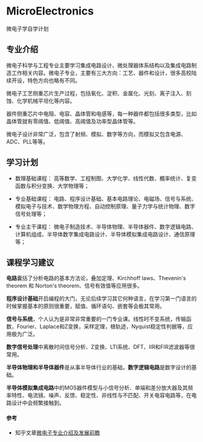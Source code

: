 # MicroElectronics
微电子学自学计划

## 专业介绍
微电子科学与工程专业主要学习集成电路设计、微处理器体系结构以及集成电路制造工作相关内容。微电子专业，主要有三大方向：工艺、器件和设计，很多高校陆续开设，特色方向也略有不同。

微电子工艺侧重芯片生产过程，包括氧化、淀积、金属化、光刻、离子注入、刻蚀、化学机械平坦化等内容。

器件侧重芯片中电阻、电容、晶体管和电感等，每一种器件都包括很多类型，比如晶体管就有零阈值、低阈值、高阈值及功率型晶体管等。

微电子设计非常广泛，包含了射频、模拟、数字等方向，而模拟又包含电源、ADC、PLL等等。

## 学习计划

* 数理基础课程： 高等数学、工程制图、大学化学、线性代数、概率统计、复变函数与积分变换、大学物理等；

* 专业基础课程： 电路、程序设计基础、基本电路理论、电磁场、信号与系统、模拟电子与技术、数学物理方程、自动控制原理、量子力学与统计物理、数字信号处理等；

* 专业主干课程： 微电子制造技术、半导体物理、半导体器件、数字逻辑电路、计算机组成、半导体数字集成电路设计、半导体模拟集成电路设计、通信原理等；

## 课程学习建议

**电路**囊括了分析电路的基本方法论，叠加定理、Kirchhoff laws、Thevenin's theorem 和 Norton's theorem、信号有效值等应用很多。

**程序设计基础**开启编程的大门，无论后续学习其它何种语言，在学习第一门语言的时候掌握基本的原则很重要，赋值、循环语句、嵌套等会极其常用。

**信号与系统**，个人认为是非常非常重要的一门专业课。线性时不变系统，传输函数，Fourier、Laplace和Z变换，采样定理，根轨迹，Nyquist稳定性判据等，应用极为广泛。

**数字信号处理**中离散时间信号分析、Z变换、LTI系统、DFT、IIR和FIR滤波器等很常用。

**半导体物理和半导体器件**是从事半导体行业的基础，**数字逻辑电路**是数字设计的基础。

**半导体模拟集成电路**中的MOS器件模型与小信号分析、单端和差分放大器及其频率特性、电流镜、噪声、反馈、稳定性、非线性与不匹配、开关电容电路等，在电路设计中会频繁接触到。


#### 参考

* 知乎文章[微电子专业介绍及发展前瞻](https://zhuanlan.zhihu.com/p/97316926)

